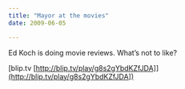 ```yaml
---
title: "Mayor at the movies"
date: 2009-06-05

---
```


Ed Koch is doing movie reviews. What’s not to like?

[blip.tv [http://blip.tv/play/g8s2gYbdKZfJDA]](http://blip.tv/play/g8s2gYbdKZfJDA])
